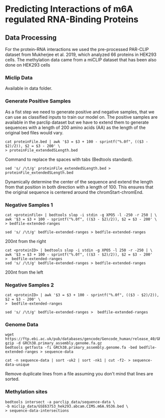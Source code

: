 # Predicting Interactions of m6A regulated RNA-Binding Proteins

## Data Processing
For the protein-RNA interactions we used the pre-processed PAR-CLIP dataset from Mukherjee et al. 2019, which analyzed 66 proteins in HEK293 cells. The methylation data came from a miCLIP dataset that has been also done on HEK293 cells
### Miclip Data
Available in data folder.

### Generate Positive Samples
As a fist step we need to generate positive and negative samples, that we can use as classified inputs to train our model on.
The positive samples are available in the parclip dataset but we have to extend them to generate sequences with a length of 200 amino acids (AA) as the length of the original bed files would vary.
```
cat proteinFile.bed | awk '$3 = $3 + 100 - sprintf("%.0f", (($3 - $2)/2)), $2 = $3 - 200' \
> proteinFile_extendedSLength.bed
```
Command to replace the spaces with tabs (Bedtools standard).
```
sed 's/ /\t/g' proteinFile_extendedSLength.bed > proteinFile_extendedSLength.bed
```
Dynamically determine the center of the sequence and extend the length from that position in both direction with a length of 100.
This ensures that the original sequence is centered around the chromStart-chromEnd.

### Negative Samples 1
```
cat <proteinFile> | bedtools slop -i stdin -g XPO5 -l -250 -r 250 | \
awk '$3 = $3 + 100 - sprintf("%.0f", (($3 - $2)/2)), $2 = $3 - 200' \
> bedfile-extended-ranges
```
```
sed 's/ /\t/g' bedfile-extended-ranges > bedfile-extended-ranges
```
200nt from the right
```
cat <proteinID> | bedtools slop -i stdin -g XPO5 -l 250 -r -250 | \
awk '$3 = $3 + 100 - sprintf("%.0f", (($3 - $2)/2)), $2 = $3 - 200' 
>  bedfile-extended-ranges
sed 's/ /\t/g' bedfile-extended-ranges > bedfile-extended-ranges
```
200nt from the left

### Negative Samples 2
```
cat <proteinID> | awk '$3 = $3 + 100 - sprintf("%.0f", (($3 - $2)/2)), $2 = $3 - 200' \
>  bedfile-extended-ranges
```
```
sed 's/ /\t/g' bedfile-extended-ranges >  bedfile-extended-ranges
```

### Genome Data
```
wget https://ftp.ebi.ac.uk/pub/databases/gencode/Gencode_human/release_40/GRCh38.primary_assembly.genome.fa.gz
gzip -d GRCh38.primary_assembly.genome.fa.gz
bedtools getfasta -fi GRCh38.primary_assembly.genome.fa -bed bedfile-extended-ranges > sequence-data
```
```
cat -n sequence-data | sort -uk2 | sort -nk1 | cut -f2- > sequence-data-unique
```
Remove duplicate lines from a file assuming you don't mind that lines are sorted.
### Methylation sites
```
bedtools intersect -a parclip_data/sequence-data \
-b miclip_data/GSE63753_hek293.abcam.CIMS.m6A.9536.bed \
> sequence-data-intersections
```

